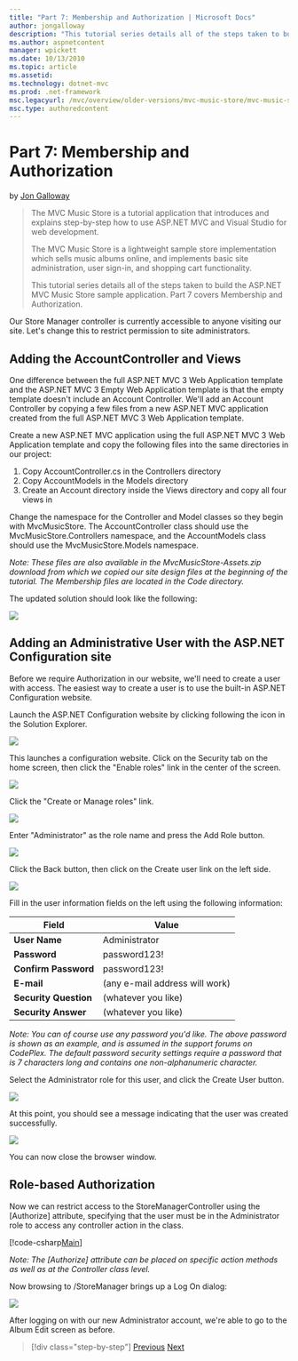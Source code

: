 ```yaml
---
title: "Part 7: Membership and Authorization | Microsoft Docs"
author: jongalloway
description: "This tutorial series details all of the steps taken to build the ASP.NET MVC Music Store sample application. Part 7 covers Membership and Authorization."
ms.author: aspnetcontent
manager: wpickett
ms.date: 10/13/2010
ms.topic: article
ms.assetid: 
ms.technology: dotnet-mvc
ms.prod: .net-framework
msc.legacyurl: /mvc/overview/older-versions/mvc-music-store/mvc-music-store-part-7
msc.type: authoredcontent
---
```

Part 7: Membership and Authorization
====================
by [Jon Galloway](https://github.com/jongalloway)

> The MVC Music Store is a tutorial application that introduces and explains step-by-step how to use ASP.NET MVC and Visual Studio for web development.  
>   
> The MVC Music Store is a lightweight sample store implementation which sells music albums online, and implements basic site administration, user sign-in, and shopping cart functionality.  
>   
> This tutorial series details all of the steps taken to build the ASP.NET MVC Music Store sample application. Part 7 covers Membership and Authorization.


Our Store Manager controller is currently accessible to anyone visiting our site. Let's change this to restrict permission to site administrators.

## Adding the AccountController and Views

One difference between the full ASP.NET MVC 3 Web Application template and the ASP.NET MVC 3 Empty Web Application template is that the empty template doesn't include an Account Controller. We'll add an Account Controller by copying a few files from a new ASP.NET MVC application created from the full ASP.NET MVC 3 Web Application template.

Create a new ASP.NET MVC application using the full ASP.NET MVC 3 Web Application template and copy the following files into the same directories in our project:

1. Copy AccountController.cs in the Controllers directory
2. Copy AccountModels in the Models directory
3. Create an Account directory inside the Views directory and copy all four views in

Change the namespace for the Controller and Model classes so they begin with MvcMusicStore. The AccountController class should use the MvcMusicStore.Controllers namespace, and the AccountModels class should use the MvcMusicStore.Models namespace.

*Note: These files are also available in the MvcMusicStore-Assets.zip download from which we copied our site design files at the beginning of the tutorial. The Membership files are located in the Code directory.*

The updated solution should look like the following:

![](mvc-music-store-part-7/_static/image1.png)

## Adding an Administrative User with the ASP.NET Configuration site

Before we require Authorization in our website, we'll need to create a user with access. The easiest way to create a user is to use the built-in ASP.NET Configuration website.

Launch the ASP.NET Configuration website by clicking following the icon in the Solution Explorer.

![](mvc-music-store-part-7/_static/image2.png)

This launches a configuration website. Click on the Security tab on the home screen, then click the "Enable roles" link in the center of the screen.

![](mvc-music-store-part-7/_static/image3.png)

Click the "Create or Manage roles" link.

![](mvc-music-store-part-7/_static/image4.png)

Enter "Administrator" as the role name and press the Add Role button.

![](mvc-music-store-part-7/_static/image5.png)

Click the Back button, then click on the Create user link on the left side.

![](mvc-music-store-part-7/_static/image6.png)

Fill in the user information fields on the left using the following information:

| **Field** | **Value** |
| --- | --- |
| **User Name** | Administrator |
| **Password** | password123! |
| **Confirm Password** | password123! |
| **E-mail** | (any e-mail address will work) |
| **Security Question** | (whatever you like) |
| **Security Answer** | (whatever you like) |

*Note: You can of course use any password you'd like. The above password is shown as an example, and is assumed in the support forums on CodePlex. The default password security settings require a password that is 7 characters long and contains one non-alphanumeric character.*

Select the Administrator role for this user, and click the Create User button.

![](mvc-music-store-part-7/_static/image7.png)

At this point, you should see a message indicating that the user was created successfully.

![](mvc-music-store-part-7/_static/image8.png)

You can now close the browser window.

## Role-based Authorization

Now we can restrict access to the StoreManagerController using the [Authorize] attribute, specifying that the user must be in the Administrator role to access any controller action in the class.

[!code-csharp[Main](mvc-music-store-part-7/samples/sample1.cs)]

*Note: The [Authorize] attribute can be placed on specific action methods as well as at the Controller class level.*

Now browsing to /StoreManager brings up a Log On dialog:

![](mvc-music-store-part-7/_static/image9.png)

After logging on with our new Administrator account, we're able to go to the Album Edit screen as before.

>[!div class="step-by-step"]
[Previous](mvc-music-store-part-6.md)
[Next](mvc-music-store-part-8.md)